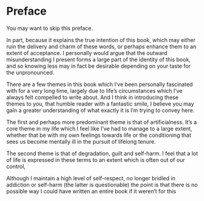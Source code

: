 # Preface

You may want to skip this preface.

In part, because it explains the true intention of this book, which may either ruin the delivery and charm of these words, or perhaps enhance them to an extent of acceptance. I personally would argue that the outward misunderstanding I present forms a large part of the identity of this book, and so knowing less may in fact be desirable depending on your taste for the unpronounced.

There are a few themes in this book which I’ve been personally fascinated with for a very long time, largely due to life’s circumstances which I’ve always felt compelled to write about. And I think in introducing these themes to you, that humble reader with a fantastic smile, I believe you may gain a greater understanding of what exactly it is I’m trying to convey here.

The first and perhaps more predominant theme is that of artificialness. It’s a core theme in my life which I feel like I’ve had to manage to a large extent, whether that be with my own feelings towards life or the conditioning that sees us become mentally ill in the pursuit of lifelong tenure.

The second theme is that of degradation, guilt and self-harm. I feel that a lot of life is expressed in these terms to an extent which is often out of our control,

Although I maintain a high level of self-respect, no longer bridled in addiction or self-harm (the latter is questionable) the point is that there is no possible way I could have written an entire book if it weren’t for this
